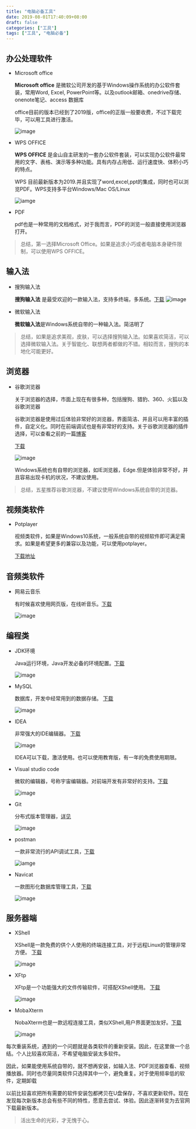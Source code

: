 ```yaml
---
title: "电脑必备工具"
date: 2019-08-01T17:40:09+08:00
draft: false
categories: ["工具"]
tags: ["工具", "电脑必备"]
---
```


## 办公处理软件

* Microsoft office

    **Microsoft office** 是微软公司开发的基于Windows操作系统的办公软件套装，常用Word, Excel, PowerPoint等。以及outlook邮箱、onedrive存储、onenote笔记、access 数据库

    office目前的版本已经到了2019版，office的正版一般要收费，不过下载完毕，可以用工具进行激活。

    ![image](https://img-prod-cms-rt-microsoft-com.akamaized.net/cms/api/am/imageFileData/RE2zROE?ver=8a7e&q=90&m=2&h=768&w=1024&b=%23FFFFFFFF&aim=true)

* WPS OFFICE

    **WPS OFFICE** 是金山自主研发的一套办公软件套装，可以实现办公软件最常用的文字、表格、演示等多种功能。具有内存占用低、运行速度快、体积小巧的特点。

    WPS 目前最新版本为2019.并且实现了word,excel,ppt的集成，同时也可以浏览PDF。WPS支持多平台Windows/Mac OS/Linux 

    ![iamge](http://img2.template.cache.wps.cn/wpsweb/images/product/wps2019_animattion/img1-bg.png?v=7-2-18-14%22)

* PDF

    pdf也是一种常用的文档格式，对于我而言，PDF的浏览一般直接使用浏览器打开。

> 总结，第一选择Microsoft Office。如果是追求小巧或者电脑本身硬件限制，可以使用WPS OFFICE。

## 输入法

* 搜狗输入法

    **搜狗输入法** 是最受欢迎的一款输入法，支持多终端，多系统。[下载](https://pinyin.sogou.com/)
    ![image](https://imedl.sogoucdn.com/cache/skins/uploadImage/2019/07/25/15640508054253_former.gif)

* 微软输入法

    **微软输入法**是Windows系统自带的一种输入法。简洁明了

> 总结，如果是追求美观，皮肤，可以选择搜狗输入法。如果喜欢简洁，可以选择微软输入法。关于智能化、联想两者都做的不错。相较而言，搜狗的本地化可能更好。   

## 浏览器

* 谷歌浏览器

    关于浏览器的选择，市面上现在有很多种，包括搜狗、猎豹、360、火狐以及谷歌浏览器

    谷歌浏览器是使用过后体验非常好的浏览器，界面简洁、并且可以用丰富的插件，自定义化。同时在前端调试也是有非常好的支持。关于谷歌浏览器的插件选择，可以查看之前的一篇[博客](http://wqwang08.com/post/chrome%E6%B5%8F%E8%A7%88%E5%99%A8%E5%B8%B8%E7%94%A8%E6%8F%92%E4%BB%B6/)

    [下载](https://www.google.cn/chrome/) 

    ![image](https://www.google.cn/chrome/static/images/benefits/module-4/connected_global_desktop.png)

    Windows系统也有自带的浏览器，如IE浏览器，Edge.但是体验非常不好，并且容易出现卡机的状况，不建议使用。

> 总结，五星推荐谷歌浏览器，不建议使用Windows系统自带的浏览器。

## 视频类软件

* Potplayer

    视频类软件，如果是Windows10系统，一般系统自带的视频软件即可满足需求。如果是希望更多的兼容以及功能，可以使用potplayer。

    [下载地址](http://www.potplayer.org/)

## 音频类软件

* 网易云音乐

    有时候喜欢使用网页版，在线听音乐。[下载](https://music.163.com/)

    ![image](http://p1.music.126.net/836iP64Wd0pVstrsTjYsqQ==/109951164259305108.jpg)


## 编程类

* JDK环境

    Java运行环境，Java开发必备的环境配置。[下载](https://www.oracle.com/technetwork/java/javase/downloads/index.html)

    ![image](https://www.oracle.com/technetwork/java/java-se-downloads-1612441.gif)

* MySQL

    数据库，开发中经常用到的数据存储。 [下载](https://dev.mysql.com/downloads/installer/)

    ![image](https://img-blog.csdn.net/20171213123922550?watermark/2/text/aHR0cDovL2Jsb2cuY3Nkbi5uZXQvdGhlTG9zdExhbWI=/font/5a6L5L2T/fontsize/400/fill/I0JBQkFCMA==/dissolve/70/gravity/SouthEast)

* IDEA

    非常强大的IDE编辑器。 [下载](https://www.jetbrains.com/idea/)

    ![image](https://www.jetbrains.com/idea/img/screenshots/idea_overview_5_1.png)

    IDEA可以下载，激活使用。也可以使用教育版，有一年的免费使用期限。

* Visual studio code

    微软的编辑器，号称宇宙编辑器。对前端开发有非常好的支持。[下载](https://code.visualstudio.com/)

    ![image](https://upload-images.jianshu.io/upload_images/3980862-1b217a6a3b70656d.png?imageMogr2/auto-orient/strip%7CimageView2/2/w/1000/format/webp)

* Git

    分布式版本管理器，[详见](http://wqwang08.com/post/git%E4%BB%8B%E7%BB%8D%E4%B8%8E%E4%BD%BF%E7%94%A8/)

    ![image](https://git-scm.com/images/branching-illustration@2x.png)

* postman

    一款非常流行的API调试工具，[下载](https://www.getpostman.com/)

    ![iamge](https://www.getpostman.com/img/pages/home/api-5000.svg)

* Navicat

    一款图形化数据库管理工具，[下载](https://www.navicat.com.cn/)

    ![image](https://www.navicat.com.cn/images/product_screenshot/02.Product_01_Premium_Windows_01_Mainscreen_CN.png)


## 服务器端

* XShell

    XShell是一款免费的供个人使用的终端连接工具，对于远程Linux的管理非常方便。 [下载](https://xshell.en.softonic.com/)

    ![image](https://images.sftcdn.net/images/t_app-cover-l,f_auto/p/d5a248c0-9b23-11e6-baa5-00163ec9f5fa/593641444/xshell-2018-08-01_17-10-43.png)

* XFtp

    XFtp是一个功能强大的文件传输软件，可搭配XShell使用。 [下载](https://www.netsarang.com/zh/xftp/)

    ![image](http://pic.mairuan.com/WebSource/xshell/news/old/uploads/images/xftp/xftp6-jiemian.png)

* MobaXterm

    NobaXterm也是一款远程连接工具，类似XShell,用户界面更加友好。[下载](https://mobaxterm.mobatek.net/)

    ![image](https://img-blog.csdn.net/20180802111726668?watermark/2/text/aHR0cHM6Ly9ibG9nLmNzZG4ubmV0L3dlaXhpbl8zNTM1MzE4Nw==/font/5a6L5L2T/fontsize/400/fill/I0JBQkFCMA==/dissolve/70)


每次重装系统，遇到的一个问题就是各类软件的重新安装。因此，在这里做一个总结。个人比较喜欢简洁，不希望电脑安装太多软件。

因此，如果能使用系统自带的，就不想再安装，如输入法、PDF浏览器查看、视频播放器。同时也尽量同类软件只选择其中一个，避免重复。对于使用频率低的软件，定期卸载

以前比较喜欢把所有需要的软件安装包都拷贝在U盘保存，不喜欢更新软件。现在发现每次新版本总会有些不同的特性，愿意去尝试、体验。因此逐渐转变为去官网下载最新版本。

> 活出生命的光彩，才无愧于心。
